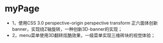 # myPage
- 1，使用CSS 3.0 perspective-origin perspective transform 正六面体创新banner，实现绕Z轴旋转，一种创新3D-banner的实现；
- 2，menu菜单使用3D翻转炫酷效果，一级菜单实现三维砖块的视觉体验；
